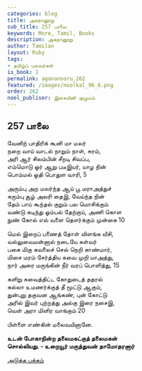 ```yaml
---
categories: blog
title: அகநானூறு
sub_title: 257 பாலை
keywords: More, Tamil, Books
description: அகநானூறு
author: Tamilan
layout: Ruby
tags:
- தமிழ்ப் புலவர்கள்
is_book: 1
permalink: agananooru_262
featured: /images/noolkal_96_6.png
order: 262
nool_publiser: இசையினி குழுமம்
---
```



## 257 பாலை

வேனிற் பாதிரிக் கூனி மா மலர்  
நறை வாய் வாடல் நாறும் நாள், சுரம்,  
அரி ஆர் சிலம்பின் சீறடி சிவப்ப,  
எம்மொடு ஓர் ஆறு படீஇயர், யாழ நின்  
பொம்மல் ஓதி பொதுள வாரி, 5

அரும்பு அற மலர்ந்த ஆய் பூ மராஅத்துச்  
சுரும்பு சூழ் அலரி தைஇ, வேய்ந்த நின்  
தேம் பாய் கூந்தல் குறும் பல மொசிக்கும்  
வண்டு கடிந்து ஓம்பல் தேற்றாய், அணி கொள  
நுண் கோல் எல் வளை தௌர்க்கும் முன்கை 10

மெல் இறைப் பணைத் தோள் விளங்க வீசி,  
வல்லுவைமன்னால் நடையே கள்வர்  
பகை மிகு கவலைச் செல் நெறி காண்மார்,  
மிசை மரம் சேர்த்திய கவை முறி யாஅத்து,  
நார் அரை மருங்கின் நீர் வரப் பொளித்து, 15

களிறு சுவைத்திட்ட கோதுடைத் ததரல்  
கல்லா உமணர்க்குத் தீ மூட்டு ஆகும்,  
துன்புறு தகுவன ஆங்கண், புன் கோட்டு  
அரில் இவர் புற்றத்து அல்கு இரை நசைஇ,  
வெள் அரா மிளிர வாங்கும் 20

பிள்ளை எண்கின் மலைவயினானே.

**உடன் போகாநின்ற தலைமகட்குத் தலைமகன்  
சொல்லியது. - உறையூர் மருத்துவன் தாமோதரனார்**

[அடுத்த பக்கம்](agananooru_263)